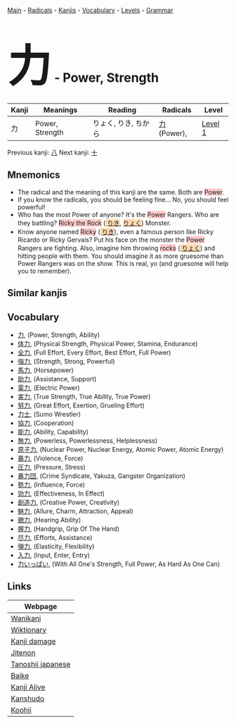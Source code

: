 <style> bigfont {font-size: 100px}</style>
[Main](../README.md) -
[Radicals](../radicals.md) -
[Kanjis](../kanjis.md) -
[Vocabulary](../vocabulary.md) -
[Levels](../levels.md) -
[Grammar](../grammar.md)
# <bigfont> 力</bigfont> - Power, Strength 

| Kanji | Meanings | Reading | Radicals | Level |
| --- | --- | --- | --- | --- |
| 力 | Power, Strength | りょく, りき, ちから | [力](../radicals/力.md) (Power),  | [Level 1](../levels/wk_level1.md) |

Previous kanji: [八](八.md) Next kanji: [十](十.md) 

## Mnemonics
 * The radical and the meaning of this kanji are the same. Both are <span style="background-color:#ffcccb"> Power</span>.
* If you know the radicals, you should be feeling fine... No, you should feel powerful!
* Who has the most Power of anyone? It's the <span style="background-color:#ffcccb"> Power</span> Rangers. Who are they battling? <span style="background-color:#ffcccb"> Ricky the Rock</span> (<span style="background-color:#fed8b1"> [りき](https://jisho.org/search/りき)</span>, <span style="background-color:#fed8b1"> [りょく](https://jisho.org/search/りょく)</span>) Monster.
* Know anyone named <span style="background-color:#ffcccb"> Ricky</span> (<span style="background-color:#fed8b1"> [りき](https://jisho.org/search/りき)</span>), even a famous person like Ricky Ricardo or Ricky Gervais? Put his face on the monster the <span style="background-color:#ffcccb"> Power</span> Rangers are fighting. Also, imagine him throwing <span style="background-color:#ffcccb"> rocks</span> (<span style="background-color:#fed8b1"> [りょく](https://jisho.org/search/りょく)</span>) and hitting people with them. You should imagine it as more gruesome than Power Rangers was on the show. This is real, yo (and gruesome will help you to remember).


## Similar kanjis
 


## Vocabulary
 * [力](../vocabulary/力.md), (Power, Strength, Ability)
* [体力](../vocabulary/力.md), (Physical Strength, Physical Power, Stamina, Endurance)
* [全力](../vocabulary/力.md), (Full Effort, Every Effort, Best Effort, Full Power)
* [強力](../vocabulary/力.md), (Strength, Strong, Powerful)
* [馬力](../vocabulary/力.md), (Horsepower)
* [助力](../vocabulary/力.md), (Assistance, Support)
* [電力](../vocabulary/力.md), (Electric Power)
* [実力](../vocabulary/力.md), (True Strength, True Ability, True Power)
* [努力](../vocabulary/力.md), (Great Effort, Exertion, Grueling Effort)
* [力士](../vocabulary/力.md), (Sumo Wrestler)
* [協力](../vocabulary/力.md), (Cooperation)
* [能力](../vocabulary/力.md), (Ability, Capability)
* [無力](../vocabulary/力.md), (Powerless, Powerlessness, Helplessness)
* [原子力](../vocabulary/力.md), (Nuclear Power, Nuclear Energy, Atomic Power, Atomic Energy)
* [暴力](../vocabulary/力.md), (Violence, Force)
* [圧力](../vocabulary/力.md), (Pressure, Stress)
* [暴力団](../vocabulary/力.md), (Crime Syndicate, Yakuza, Gangster Organization)
* [勢力](../vocabulary/力.md), (Influence, Force)
* [効力](../vocabulary/力.md), (Effectiveness, In Effect)
* [創造力](../vocabulary/力.md), (Creative Power, Creativity)
* [魅力](../vocabulary/力.md), (Allure, Charm, Attraction, Appeal)
* [聴力](../vocabulary/力.md), (Hearing Ability)
* [握力](../vocabulary/力.md), (Handgrip, Grip Of The Hand)
* [尽力](../vocabulary/力.md), (Efforts, Assistance)
* [弾力](../vocabulary/力.md), (Elasticity, Flexibility)
* [入力](../vocabulary/力.md), (Input, Enter, Entry)
* [力いっぱい](../vocabulary/力.md), (With All One's Strength, Full Power, As Hard As One Can)



## Links 

| Webpage |
| --- |
| [Wanikani          ](https://www.wanikani.com/kanji/力) |
| [Wiktionary        ](https://en.wiktionary.org/wiki/力) |
| [Kanji damage      ](http://www.kanjidamage.com/kanji/search?utf8=✓&q=力) |
| [Jitenon           ](https://jitenon.com/kanji/力) |
| [Tanoshii japanese ](https://www.tanoshiijapanese.com/dictionary/kanji.cfm?k=力) |
| [Baike             ](https://baike.baidu.com/item/力) |
| [Kanji Alive       ](https://app.kanjialive.com/力) |
| [Kanshudo          ](https://www.kanshudo.com/searchmn?q=力) |
| [Koohii            ](https://kanji.koohii.com/study/kanji/力) |
